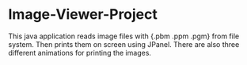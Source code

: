 # Image-Viewer-Project

This java application reads image files with {.pbm .ppm .pgm} from file system. 
Then prints them on screen using JPanel. 
There are also three different animations for printing the images.

